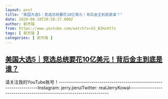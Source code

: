```yaml
---
layout: post
title: "美国大选5｜竞选总统要花10亿美元！背后金主到底是谁？"
date: 2020-08-18T20:58:27.000Z
author: 郭杰瑞
from: https://www.youtube.com/watch?v=S5_BIHxXt7s
tags: [ 郭杰瑞 ]
categories: [ 郭杰瑞 ]
---
```

<!--1597784307000-->
[美国大选5｜竞选总统要花10亿美元！背后金主到底是谁？](https://www.youtube.com/watch?v=S5_BIHxXt7s)
------

<div>
请关注我的YouTube账号！-------------------------------------------------------------------Instagram:  jerry.jieruiTwitter:  realJerryKowal-------------------------------------------------------------------
</div>
